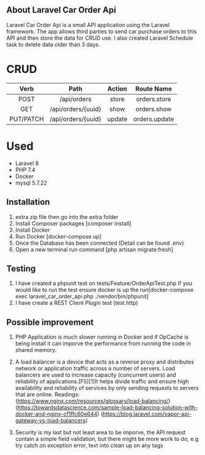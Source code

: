 ## About Laravel Car Order Api

Laravel Car Order Api is a small API application using the Laravel framework. The app allows third parties to send car purchase orders to this API and then store the data for CRUD use. I also created Laravel Schedule task to delete data older than 3 days.

# CRUD
| Verb | Path | Action | Route Name
| :---:   | :-: | :-: | :-: |
| POST | /api/orders | store | orders.store
| GET | /api/orders/{uuid} | show | orders.show
| PUT/PATCH | /api/orders/{uuid}| update | orders.update

# Used
- Laravel 8
- PHP 7.4
- Docker
- mysql 5.7.22

## Installation
1. extra zip file then go into the extra folder
2. Install Composer packages [composer install]
3. Install Docker
4. Run Docker [docker-compose up]
5. Once the Database has been connected (Detail can be found .env)
6. Open a new terminal run command [php artisan migrate:fresh]


## Testing
1. I have created a phpunit test on tests/Feature/OrderApiTest.php
If you would like to run the test ensure docker is up the run[docker-compose exec laravel_car_order_api php ./vendor/bin/phpunit]
2. I have create a REST Client Plugin test (test.http)

## Possible improvement 
1. PHP Application is much slower running in Docker and if OpCache is being install it can imporve the performance from running the code in shared memory. 

2. A load balancer is a device that acts as a reverse proxy and distributes network or application traffic across a number of servers. Load balancers are used to increase capacity (concurrent users) and reliability of applications.[F5][1]It helps divide traffic and ensure high availability and reliability of services by only sending requests to servers that are online.
Readings: 
(https://www.nginx.com/resources/glossary/load-balancing/)
(https://towardsdatascience.com/sample-load-balancing-solution-with-docker-and-nginx-cf1ffc60e644)
(https://blog.laravel.com/vapor-api-gateway-vs-load-balancers)

3. Security is my last but not least area to be imporve, the API request contain a simple field validation, but there might be more work to do, e.g try catch on exception error, text into clean up on any tags <script>.
Lastly, I would also like to setup OAuth 2.0 for API authentication and authorization standard protects user data by providing access to the data without revealing the user’s identity or credentials.

[1]: https://www.f5.com/services/resources/glossary/load-balancer#:~:text=A%20load%20balancer%20is%20a,users)%20and%20reliability%20of%20applications.